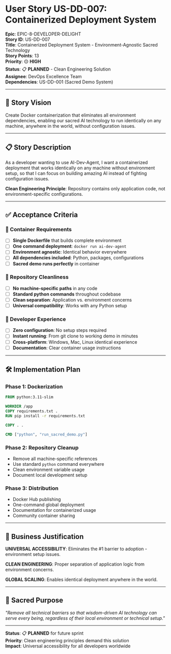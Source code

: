 # User Story US-DD-007: Containerized Deployment System

**Epic**: EPIC-8-DEVELOPER-DELIGHT  
**Story ID**: US-DD-007  
**Title**: Containerized Deployment System - Environment-Agnostic Sacred Technology  
**Story Points**: 13  
**Priority**: 🟡 **HIGH**  
**Status**: 📋 **PLANNED** - Clean Engineering Solution  
**Assignee**: DevOps Excellence Team  
**Dependencies**: US-DD-001 (Sacred Demo System)  

---

## 🐳 **Story Vision**

Create Docker containerization that eliminates all environment dependencies, enabling our sacred AI technology to run identically on any machine, anywhere in the world, without configuration issues.

---

## 📋 **Story Description**

As a developer wanting to use AI-Dev-Agent, I want a containerized deployment that works identically on any machine without environment setup, so that I can focus on building amazing AI instead of fighting configuration issues.

**Clean Engineering Principle**: Repository contains only application code, not environment-specific configurations.

---

## ✅ **Acceptance Criteria**

### **🐳 Container Requirements**
- [ ] **Single Dockerfile** that builds complete environment
- [ ] **One command deployment**: `docker run ai-dev-agent`
- [ ] **Environment agnostic**: Identical behavior everywhere
- [ ] **All dependencies included**: Python, packages, configurations
- [ ] **Sacred demo runs perfectly** in container

### **🔧 Repository Cleanliness**
- [ ] **No machine-specific paths** in any code
- [ ] **Standard python commands** throughout codebase  
- [ ] **Clean separation**: Application vs. environment concerns
- [ ] **Universal compatibility**: Works with any Python setup

### **🚀 Developer Experience**
- [ ] **Zero configuration**: No setup steps required
- [ ] **Instant running**: From git clone to working demo in minutes
- [ ] **Cross-platform**: Windows, Mac, Linux identical experience
- [ ] **Documentation**: Clear container usage instructions

---

## 🛠️ **Implementation Plan**

### **Phase 1: Dockerization**
```dockerfile
FROM python:3.11-slim

WORKDIR /app
COPY requirements.txt .
RUN pip install -r requirements.txt

COPY . .

CMD ["python", "run_sacred_demo.py"]
```

### **Phase 2: Repository Cleanup**
- Remove all machine-specific references
- Use standard `python` command everywhere
- Clean environment variable usage
- Document local development setup

### **Phase 3: Distribution**
- Docker Hub publishing
- One-command global deployment
- Documentation for containerized usage
- Community container sharing

---

## 🎯 **Business Justification**

**UNIVERSAL ACCESSIBILITY**: Eliminates the #1 barrier to adoption - environment setup issues.

**CLEAN ENGINEERING**: Proper separation of application logic from environment concerns.

**GLOBAL SCALING**: Enables identical deployment anywhere in the world.

---

## 🙏 **Sacred Purpose**

*"Remove all technical barriers so that wisdom-driven AI technology can serve every being, regardless of their local environment or technical setup."*

---

**Status**: 📋 **PLANNED** for future sprint  
**Priority**: Clean engineering principles demand this solution  
**Impact**: Universal accessibility for all developers worldwide
